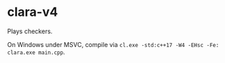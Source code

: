 # clara-v4

Plays checkers.

On Windows under MSVC, compile via `cl.exe -std:c++17 -W4 -EHsc -Fe: clara.exe main.cpp`.
